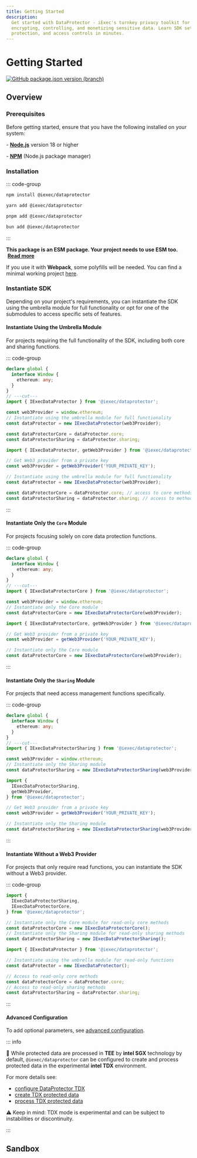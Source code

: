 ```yaml
---
title: Getting Started
description:
  Get started with DataProtector - iExec's turnkey privacy toolkit for
  encrypting, controlling, and monetizing sensitive data. Learn SDK setup, data
  protection, and access controls in minutes.
---
```


# Getting Started

[![GitHub package.json version (branch)](https://img.shields.io/badge/npm-2.0.0--beta-green)](https://www.npmjs.com/package/@iexec/dataprotector)

## Overview

### Prerequisites

Before getting started, ensure that you have the following installed on your
system:

\- [**Node.js**](https://nodejs.org/en/) version 18 or higher

\- [**NPM**](https://docs.npmjs.com/) (Node.js package manager)

### Installation

::: code-group

```sh [npm]
npm install @iexec/dataprotector
```

```sh [yarn]
yarn add @iexec/dataprotector
```

```sh [pnpm]
pnpm add @iexec/dataprotector
```

```sh [bun]
bun add @iexec/dataprotector
```

:::

**This package is an ESM package. Your project needs to use ESM too.**
&nbsp;[**Read more**](https://gist.github.com/sindresorhus/a39789f98801d908bbc7ff3ecc99d99c)

If you use it with **Webpack**, some polyfills will be needed. You can find a
minimal working project
[here](https://github.com/iExecBlockchainComputing/dataprotector-sdk/tree/115b797cf62dcff0f41e2ba783405d5083d78922/packages/demo/browser-webpack).

### Instantiate SDK

Depending on your project's requirements, you can instantiate the SDK using the
umbrella module for full functionality or opt for one of the submodules to
access specific sets of features.

#### Instantiate Using the Umbrella Module

For projects requiring the full functionality of the SDK, including both core
and sharing functions.

::: code-group

```ts twoslash [Browser]
declare global {
  interface Window {
    ethereum: any;
  }
}
// ---cut---
import { IExecDataProtector } from '@iexec/dataprotector';

const web3Provider = window.ethereum;
// Instantiate using the umbrella module for full functionality
const dataProtector = new IExecDataProtector(web3Provider);

const dataProtectorCore = dataProtector.core;
const dataProtectorSharing = dataProtector.sharing;
```

```ts twoslash [NodeJS]
import { IExecDataProtector, getWeb3Provider } from '@iexec/dataprotector';

// Get Web3 provider from a private key
const web3Provider = getWeb3Provider('YOUR_PRIVATE_KEY');

// Instantiate using the umbrella module for full functionality
const dataProtector = new IExecDataProtector(web3Provider);

const dataProtectorCore = dataProtector.core; // access to core methods
const dataProtectorSharing = dataProtector.sharing; // access to methods
```

:::

#### Instantiate Only the `Core` Module

For projects focusing solely on core data protection functions.

::: code-group

```ts twoslash [Browser]
declare global {
  interface Window {
    ethereum: any;
  }
}
// ---cut---
import { IExecDataProtectorCore } from '@iexec/dataprotector';

const web3Provider = window.ethereum;
// Instantiate only the Core module
const dataProtectorCore = new IExecDataProtectorCore(web3Provider);
```

```ts twoslash [NodeJS]
import { IExecDataProtectorCore, getWeb3Provider } from '@iexec/dataprotector';

// Get Web3 provider from a private key
const web3Provider = getWeb3Provider('YOUR_PRIVATE_KEY');

// Instantiate only the Core module
const dataProtectorCore = new IExecDataProtectorCore(web3Provider);
```

:::

#### Instantiate Only the `Sharing` Module

For projects that need access management functions specifically.

::: code-group

```ts twoslash [Browser]
declare global {
  interface Window {
    ethereum: any;
  }
}
// ---cut---
import { IExecDataProtectorSharing } from '@iexec/dataprotector';

const web3Provider = window.ethereum;
// Instantiate only the Sharing module
const dataProtectorSharing = new IExecDataProtectorSharing(web3Provider);
```

```ts twoslash [NodeJS]
import {
  IExecDataProtectorSharing,
  getWeb3Provider,
} from '@iexec/dataprotector';

// Get Web3 provider from a private key
const web3Provider = getWeb3Provider('YOUR_PRIVATE_KEY');

// Instantiate only the Sharing module
const dataProtectorSharing = new IExecDataProtectorSharing(web3Provider);
```

:::

#### Instantiate Without a Web3 Provider

For projects that only require read functions, you can instantiate the SDK
without a Web3 provider.

::: code-group

```ts twoslash [Singleton Modules]
import {
  IExecDataProtectorSharing,
  IExecDataProtectorCore,
} from '@iexec/dataprotector';

// Instantiate only the Core module for read-only core methods
const dataProtectorCore = new IExecDataProtectorCore();
// Instantiate only the Sharing module for read-only sharing methods
const dataProtectorSharing = new IExecDataProtectorSharing();
```

```ts twoslash [Umbrella Module]
import { IExecDataProtector } from '@iexec/dataprotector';

// Instantiate using the umbrella module for read-only functions
const dataProtector = new IExecDataProtector();

// Access to read-only core methods
const dataProtectorCore = dataProtector.core;
// Access to read-only sharing methods
const dataProtectorSharing = dataProtector.sharing;
```

:::

#### Advanced Configuration

To add optional parameters, see
[advanced configuration](/references/dataProtector/advanced/advanced-configuration).

::: info

🧪 While protected data are processed in **TEE** by **intel SGX** technology by
default, `@iexec/dataprotector` can be configured to create and process
protected data in the experimental **intel TDX** environment.

For more details see:

- [configure DataProtector TDX](/references/dataProtector/advanced/advanced-configuration#iexecoptions)
- [create TDX protected data](/references/dataProtector/dataProtectorCore/protectData#usage)
- [process TDX protected data](/references/dataProtector/dataProtectorCore/processProtectedData#workerpool)

⚠️ Keep in mind: TDX mode is experimental and can be subject to instabilities or
discontinuity.

:::

## Sandbox

<CardGrid>

<ProjectCard
  title="DataProtector Core"
  description="Essential data protection features including encryption, access control, and secure storage."
  icon="mdi:shield-lock"
  status="interactive"
  statusLabel="Interactive"
  buttonLabel="Open Sandbox"
  buttonHref="https://codesandbox.io/p/github/iExecBlockchainComputing/dataprotector-sandbox/main"
  githubUrl="https://github.com/iExecBlockchainComputing/dataprotector-sandbox"
  githubLabel="GitHub repository sandbox"
/>

<ProjectCard
  title="DataProtector Sharing"
  description="Advanced data sharing capabilities with granular permissions and monetization features."
  icon="mdi:share-variant"
  status="interactive"
  statusLabel="Interactive"
  buttonLabel="Open Sandbox"
  buttonHref="https://codesandbox.io/p/github/iExecBlockchainComputing/dataprotector-sharing-sandbox/main"
  githubUrl="https://github.com/iExecBlockchainComputing/dataprotector-sharing-sandbox"
  githubLabel="GitHub repository sandbox"
/>

</CardGrid>

<script setup>
import CardGrid from '@/components/CardGrid.vue';
import ProjectCard from '@/components/ProjectCard.vue';
</script>
